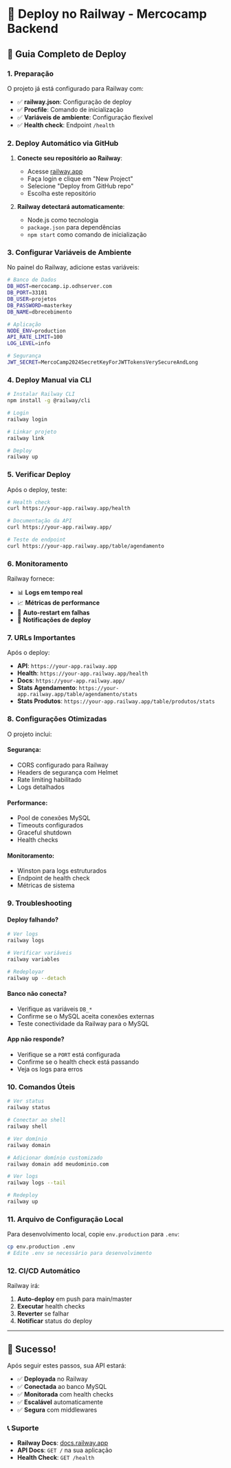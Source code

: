 # 🚂 Deploy no Railway - Mercocamp Backend

## 🎯 Guia Completo de Deploy

### 1. **Preparação**

O projeto já está configurado para Railway com:
- ✅ **railway.json**: Configuração de deploy
- ✅ **Procfile**: Comando de inicialização
- ✅ **Variáveis de ambiente**: Configuração flexível
- ✅ **Health check**: Endpoint `/health`

### 2. **Deploy Automático via GitHub**

1. **Conecte seu repositório ao Railway**:
   - Acesse [railway.app](https://railway.app)
   - Faça login e clique em "New Project"
   - Selecione "Deploy from GitHub repo"
   - Escolha este repositório

2. **Railway detectará automaticamente**:
   - Node.js como tecnologia
   - `package.json` para dependências
   - `npm start` como comando de inicialização

### 3. **Configurar Variáveis de Ambiente**

No painel do Railway, adicione estas variáveis:

```bash
# Banco de Dados
DB_HOST=mercocamp.ip.odhserver.com
DB_PORT=33101
DB_USER=projetos
DB_PASSWORD=masterkey
DB_NAME=dbrecebimento

# Aplicação
NODE_ENV=production
API_RATE_LIMIT=100
LOG_LEVEL=info

# Segurança
JWT_SECRET=MercoCamp2024SecretKeyForJWTTokensVerySecureAndLong
```

### 4. **Deploy Manual via CLI**

```bash
# Instalar Railway CLI
npm install -g @railway/cli

# Login
railway login

# Linkar projeto
railway link

# Deploy
railway up
```

### 5. **Verificar Deploy**

Após o deploy, teste:

```bash
# Health check
curl https://your-app.railway.app/health

# Documentação da API
curl https://your-app.railway.app/

# Teste de endpoint
curl https://your-app.railway.app/table/agendamento
```

### 6. **Monitoramento**

Railway fornece:
- 📊 **Logs em tempo real**
- 📈 **Métricas de performance**
- 🔄 **Auto-restart em falhas**
- 📱 **Notificações de deploy**

### 7. **URLs Importantes**

Após o deploy:
- **API**: `https://your-app.railway.app`
- **Health**: `https://your-app.railway.app/health`
- **Docs**: `https://your-app.railway.app/`
- **Stats Agendamento**: `https://your-app.railway.app/table/agendamento/stats`
- **Stats Produtos**: `https://your-app.railway.app/table/produtos/stats`

### 8. **Configurações Otimizadas**

O projeto inclui:

#### **Segurança**:
- CORS configurado para Railway
- Headers de segurança com Helmet
- Rate limiting habilitado
- Logs detalhados

#### **Performance**:
- Pool de conexões MySQL
- Timeouts configurados
- Graceful shutdown
- Health checks

#### **Monitoramento**:
- Winston para logs estruturados
- Endpoint de health check
- Métricas de sistema

### 9. **Troubleshooting**

#### **Deploy falhando?**
```bash
# Ver logs
railway logs

# Verificar variáveis
railway variables

# Redeployar
railway up --detach
```

#### **Banco não conecta?**
- Verifique as variáveis `DB_*`
- Confirme se o MySQL aceita conexões externas
- Teste conectividade da Railway para o MySQL

#### **App não responde?**
- Verifique se a `PORT` está configurada
- Confirme se o health check está passando
- Veja os logs para erros

### 10. **Comandos Úteis**

```bash
# Ver status
railway status

# Conectar ao shell
railway shell

# Ver domínio
railway domain

# Adicionar domínio customizado
railway domain add meudominio.com

# Ver logs
railway logs --tail

# Redeploy
railway up
```

### 11. **Arquivo de Configuração Local**

Para desenvolvimento local, copie `env.production` para `.env`:

```bash
cp env.production .env
# Edite .env se necessário para desenvolvimento
```

### 12. **CI/CD Automático**

Railway irá:
1. **Auto-deploy** em push para main/master
2. **Executar** health checks
3. **Reverter** se falhar
4. **Notificar** status do deploy

---

## 🎉 Sucesso!

Após seguir estes passos, sua API estará:
- ✅ **Deployada** no Railway
- ✅ **Conectada** ao banco MySQL
- ✅ **Monitorada** com health checks
- ✅ **Escalável** automaticamente
- ✅ **Segura** com middlewares

### 📞 Suporte

- **Railway Docs**: [docs.railway.app](https://docs.railway.app)
- **API Docs**: `GET /` na sua aplicação
- **Health Check**: `GET /health` 